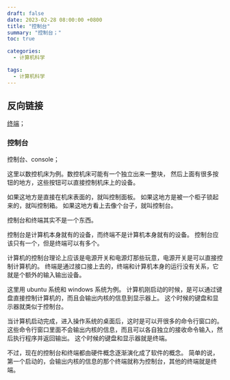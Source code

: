 ```yaml
---
draft: false
date: 2023-02-28 08:00:00 +0800
title: "控制台"
summary: "控制台；"
toc: true

categories:
  - 计算机科学

tags:
  - 计算机科学
---
```


## 反向链接

[终端](/post/computer-science/终端)；

### 控制台

控制台、console；

这里以数控机床为例。数控机床可能有一个独立出来一整块，
然后上面有很多按钮的地方，这些按钮可以直接控制机床上的设备。

如果这地方是直接在机床表面的，就叫控制面板。
如果这地方是被一个柜子锁起来的，就叫控制箱。
如果这地方看上去像个台子，就叫控制台。

控制台和终端其实不是一个东西。

控制台是计算机本身就有的设备，而终端不是计算机本身就有的设备。
控制台应该只有一个，但是终端可以有多个。

计算机的控制台理论上应该是电源开关和电源灯那些玩意，电源开关是可以直接控制计算机的。
终端是通过接口接上去的，终端和计算机本身的运行没有关系，它就是个额外的输入输出设备。

这里用 ubuntu 系统和 windows 系统为例。
计算机刚启动的时候，是可以通过键盘直接控制计算机的，而且会输出内核的信息到显示器上。
这个时候的键盘和显示器就类似于控制台。

当计算机启动完成，进入操作系统的桌面后，这时是可以开很多的命令行窗口的。
这些命令行窗口里面不会输出内核的信息，而且可以各自独立的接收命令输入，然后执行程序并返回输出。
这个时候的键盘和显示器就是终端。

不过，现在的控制台和终端都由硬件概念逐渐演化成了软件的概念。
简单的说，第一个启动的，会输出内核的信息的那个终端就称为控制台，其他的终端就是终端。


